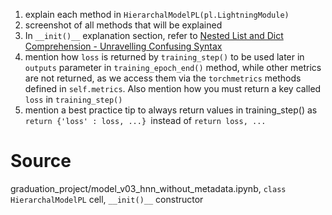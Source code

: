 
1. explain each method in `HierarchalModelPL(pl.LightningModule)`
2. screenshot of all methods that will be explained
3. In `__init()__` explanation section, refer to [Nested List and Dict Comprehension - Unravelling Confusing Syntax](Nested%20List%20and%20Dict%20Comprehension%20-%20Unravelling%20Confusing%20Syntax.md)
4. mention how `loss` is returned by `training_step()` to be used later in `outputs` parameter in `training_epoch_end()` method, while other metrics are not returned, as we access them via the `torchmetrics` methods defined in `self.metrics`. Also mention how you must return a key called `loss` in `training_step()`
5. mention a best practice tip to always return values in training_step() as `return {'loss' : loss, ...} `instead of `return loss, ...`
# Source

graduation_project/model_v03_hnn_without_metadata.ipynb, 
`class HierarchalModelPL` cell,
 `__init()__` constructor